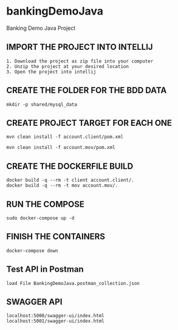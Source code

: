 # bankingDemoJava
Banking Demo Java Project

## IMPORT THE PROJECT INTO INTELLIJ

    1. Download the project as zip file into your computer
    2. Unzip the project at your desired location
    3. Open the project into intellij

## CREATE THE FOLDER FOR THE BDD DATA

    mkdir -p shared/mysql_data

## CREATE PROJECT TARGET FOR EACH ONE

    mvn clean install -f account.client/pom.xml

    mvn clean install -f account.mov/pom.xml

## CREATE THE DOCKERFILE BUILD

    docker build -q --rm -t client account.client/.
    docker build -q --rm -t mov account.mov/.

## RUN THE COMPOSE

    sudo docker-compose up -d

## FINISH THE CONTAINERS

    docker-compose down

## Test API in Postman

    load File BankingDemoJava.postman_collection.json

## SWAGGER API

    localhost:5000/swagger-ui/index.html 
    localhost:5001/swagger-ui/index.html 